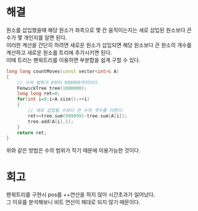 # 해결 
원소를 삽입했을때 해당 원소가 좌측으로 몇 칸 움직이는지는 새로 삽입된 원소보다 큰 수가 몇 개인지를 알면 된다.  
이러한 계산을 간단히 하려면 새로운 원소가 삽입되면 해당 원소보다 큰 원소의 개수를 계산하고 새로운 원소를 트리에 추가시키면 된다.  
이때 트리는 펜윅트리를 이용하면 부분합을 쉽게 구할 수 있다.  
```c++
long long countMoves(const vector<int>& A)
{
    // 수의 범위가 0부터 999999까지이다.  
    FenwickTree tree(1000000);
    long long ret=0;
    for(int i=0;i<A.size();++i)
    {
        // 새로 삽입될 수보다 큰 수의 갯수를 더한다.  
        ret+=tree.sum(999999)-tree.sum(A[i]);
        tree.add(A[i],1);
    }
    return ret;
}
```
위와 같은 방법은 수의 범위가 작기 때문에 이용가능한 것이다.  

# 회고 
펜윅트리를 구현시 pos를 ++연산을 하지 않아 시간초과가 일어났다.  
그 이유를 분석해보니 비트 연산이 제대로 되지 않기 때문이다.  
